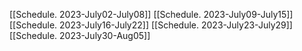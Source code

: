 [[Schedule. 2023-July02-July08]]
[[Schedule. 2023-July09-July15]]
[[Schedule. 2023-July16-July22]]
[[Schedule. 2023-July23-July29]]
[[Schedule. 2023-July30-Aug05]]
